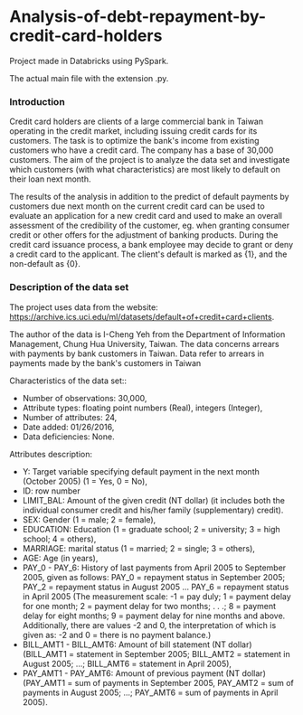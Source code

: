 # Analysis-of-debt-repayment-by-credit-card-holders
Project made in Databricks using PySpark.

The actual main file with the extension .py.

### Introduction

Credit card holders are clients of a large commercial bank in Taiwan operating in the credit market, including issuing credit cards for its customers. The task is to optimize the bank's income from existing customers who have a credit card. The company has a base of 30,000 customers. The aim of the project is to analyze the data set and investigate which customers (with what characteristics) are most likely to default on their loan next month.

The results of the analysis in addition to the predict of default payments by customers due next month on the current credit card can be used to evaluate an application for a new credit card and used to make an overall assessment of the credibility of the customer, eg. when granting consumer credit or other offers for the adjustment of banking products. During the credit card issuance process, a bank employee may decide to grant or deny a credit card to the applicant. The client's default is marked as {1}, and the non-default as {0}.

### Description of the data set

The project uses data from the website: https://archive.ics.uci.edu/ml/datasets/default+of+credit+card+clients.

The author of the data is I-Cheng Yeh from the Department of Information Management, Chung Hua University, Taiwan. The data concerns arrears with payments by bank customers in Taiwan. Data refer to arrears in payments made by the bank's customers in Taiwan

Characteristics of the data set::

- Number of observations: 30,000,
- Attribute types: floating point numbers (Real), integers (Integer),
- Number of attributes: 24,
- Date added: 01/26/2016,
- Data deficiencies: None.

Attributes description:

- Y: Target variable specifying default payment in the next month (October 2005) (1 = Yes, 0 = No),
- ID: row number
- LIMIT_BAL: Amount of the given credit (NT dollar) (it includes both the individual consumer credit and his/her family (supplementary) credit).
- SEX: Gender (1 = male; 2 = female),
- EDUCATION: Education (1 = graduate school; 2 = university; 3 = high school; 4 = others),
- MARRIAGE: marital status (1 = married; 2 = single; 3 = others),
- AGE: Age (in years),
- PAY_0 - PAY_6: History of last payments from April 2005 to September 2005, given as follows: PAY_0 = repayment status in September 2005; PAY_2 = repayment status in August 2005 ... PAY_6 = repayment status in April 2005 (The measurement scale: -1 = pay duly; 1 = payment delay for one month; 2 = payment delay for two months; . . .; 8 = payment delay for eight months; 9 = payment delay for nine months and above. Additionally, there are values -2 and 0, the interpretation of which is given as: -2 and 0 = there is no payment balance.)
- BILL_AMT1 - BILL_AMT6: Amount of bill statement (NT dollar) (BILL_AMT1 = statement in September 2005; BILL_AMT2 = statement in August 2005; ...; BILL_AMT6 = statement in April 2005),
- PAY_AMT1 - PAY_AMT6: Amount of previous payment (NT dollar) (PAY_AMT1 = sum of payments in September 2005, PAY_AMT2 = sum of payments in August 2005; ...; PAY_AMT6 = sum of payments in April 2005).
